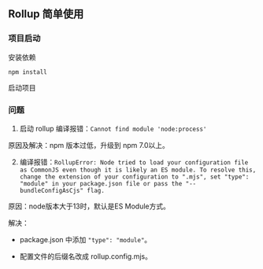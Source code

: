 ## Rollup 简单使用

### 项目启动

安装依赖

```shell
npm install
```

启动项目


### 问题

1. 启动 rollup 编译报错：`Cannot find module 'node:process'`

原因及解决：npm 版本过低，升级到 npm 7.0以上。

2. 编译报错：`RollupError: Node tried to load your configuration file as CommonJS even though it is likely an ES module. To resolve this, change the extension of your configuration to ".mjs", set "type": "module" in your package.json file or pass the "--bundleConfigAsCjs" flag.`

原因：node版本大于13时，默认是ES Module方式。

解决：

- package.json 中添加 `"type": "module"`。

- 配置文件的后缀名改成 rollup.config.mjs。